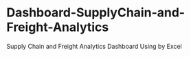 # Dashboard-SupplyChain-and-Freight-Analytics
Supply Chain and Freight Analytics Dashboard Using by Excel
